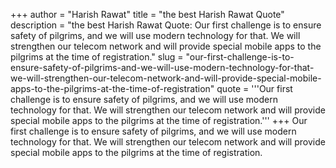 +++
author = "Harish Rawat"
title = "the best Harish Rawat Quote"
description = "the best Harish Rawat Quote: Our first challenge is to ensure safety of pilgrims, and we will use modern technology for that. We will strengthen our telecom network and will provide special mobile apps to the pilgrims at the time of registration."
slug = "our-first-challenge-is-to-ensure-safety-of-pilgrims-and-we-will-use-modern-technology-for-that-we-will-strengthen-our-telecom-network-and-will-provide-special-mobile-apps-to-the-pilgrims-at-the-time-of-registration"
quote = '''Our first challenge is to ensure safety of pilgrims, and we will use modern technology for that. We will strengthen our telecom network and will provide special mobile apps to the pilgrims at the time of registration.'''
+++
Our first challenge is to ensure safety of pilgrims, and we will use modern technology for that. We will strengthen our telecom network and will provide special mobile apps to the pilgrims at the time of registration.
